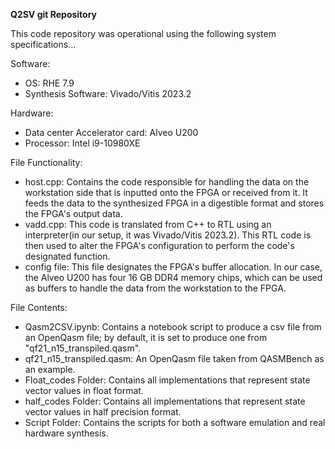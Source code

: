 **Q2SV git Repository**

This code repository was operational using the following system specifications...

Software:
- OS: RHE 7.9
- Synthesis Software: Vivado/Vitis 2023.2

Hardware:
- Data center Accelerator card: Alveo U200
- Processor: Intel i9-10980XE

File Functionality:
- host.cpp: Contains the code responsible for handling the data on the workstation side that is inputted onto the FPGA or received from it. It feeds the data to the synthesized FPGA in a digestible format and stores the FPGA's output data.
- vadd.cpp: This code is translated from C++ to RTL using an interpreter(in our setup, it was Vivado/Vitis 2023.2). This RTL code is then used to alter the FPGA's configuration to perform the code's designated function.
- config file: This file designates the FPGA's buffer allocation. In our case, the Alveo U200 has four 16 GB DDR4 memory chips, which can be used as buffers to handle the data from the workstation to the FPGA.

File Contents:
- Qasm2CSV.ipynb: Contains a notebook script to produce a csv file from an OpenQasm file; by default, it is set to produce one from "qf21_n15_transpiled.qasm".
- qf21_n15_transpiled.qasm: An OpenQasm file taken from QASMBench as an example.
- Float_codes Folder: Contains all implementations that represent state vector values in float format.
- half_codes Folder: Contains all implementations that represent state vector values in half precision format.
- Script Folder: Contains the scripts for both a software emulation and real hardware synthesis. 
